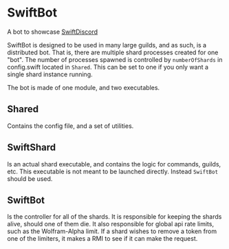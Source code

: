 # SwiftBot
A bot to showcase [SwiftDiscord](https://github.com/nuclearace/SwiftDiscord)

SwiftBot is designed to be used in many large guilds, and as such, is a distributed bot. That is, there are multiple shard processes created for one "bot". The number of processes spawned is controlled by `numberOfShards` in config.swift located in `Shared`. This can be set to one if you only want a single shard instance running.

The bot is made of one module, and two executables.

Shared
------
Contains the config file, and a set of utilities.

SwiftShard
--------
Is an actual shard executable, and contains the logic for commands, guilds, etc. This executable is not meant to be launched directly. Instead `SwiftBot` should be used.

SwiftBot
-------------------
Is the controller for all of the shards. It is responsible for keeping the shards alive, should one of them die. It also responsible for global api rate limits, such as the Wolfram-Alpha limit. If a shard wishes to remove a token from one of the limiters, it makes a RMI to see if it can make the request.
